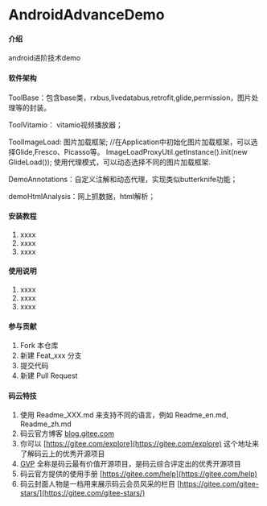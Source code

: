# AndroidAdvanceDemo

#### 介绍
android进阶技术demo

#### 软件架构

ToolBase：包含base类，rxbus,livedatabus,retrofit,glide,permission，图片处理等的封装。

ToolVitamio： vitamio视频播放器；

ToolImageLoad: 图片加载框架;
                //在Application中初始化图片加载框架，可以选择Glide,Fresco、Picasso等。
                ImageLoadProxyUtil.getInstance().init(new GlideLoad());
                使用代理模式，可以动态选择不同的图片加载框架.

DemoAnnotations：自定义注解和动态代理，实现类似butterknife功能；

demoHtmlAnalysis：网上抓数据，html解析；

#### 安装教程

1. xxxx
2. xxxx
3. xxxx

#### 使用说明

1. xxxx
2. xxxx
3. xxxx

#### 参与贡献

1. Fork 本仓库
2. 新建 Feat_xxx 分支
3. 提交代码
4. 新建 Pull Request


#### 码云特技

1. 使用 Readme\_XXX.md 来支持不同的语言，例如 Readme\_en.md, Readme\_zh.md
2. 码云官方博客 [blog.gitee.com](https://blog.gitee.com)
3. 你可以 [https://gitee.com/explore](https://gitee.com/explore) 这个地址来了解码云上的优秀开源项目
4. [GVP](https://gitee.com/gvp) 全称是码云最有价值开源项目，是码云综合评定出的优秀开源项目
5. 码云官方提供的使用手册 [https://gitee.com/help](https://gitee.com/help)
6. 码云封面人物是一档用来展示码云会员风采的栏目 [https://gitee.com/gitee-stars/](https://gitee.com/gitee-stars/)